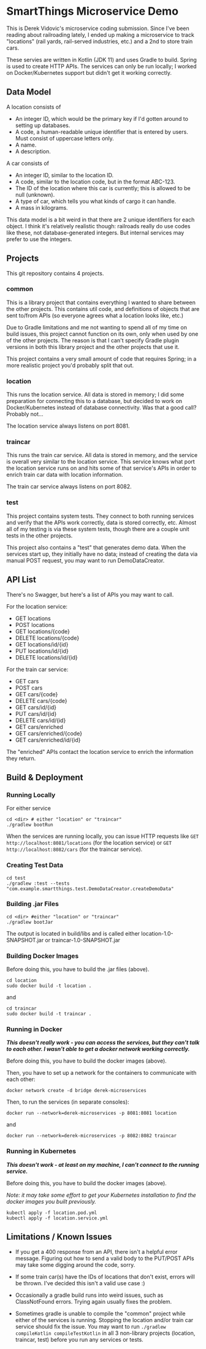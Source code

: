 # SmartThings Microservice Demo

This is Derek Vidovic's microservice coding submission.
Since I've been reading about railroading lately, I ended up making a microservice to track "locations" (rail yards, rail-served industries, etc.)
and a 2nd to store train cars.

These servies are written in Kotlin (JDK 11) and uses Gradle to build.
Spring is used to create HTTP APIs.
The services can only be run locally; I worked on Docker/Kubernetes support but didn't get it working correctly.


## Data Model

A location consists of
* An integer ID, which would be the primary key if I'd gotten around to setting up databases.
* A code, a human-readable unique identifier that is entered by users. Must consist of uppercase letters only.
* A name.
* A description.

A car consists of
* An integer ID, similar to the location ID.
* A code, similar to the location code, but in the format ABC-123.
* The ID of the location where this car is currently; this is allowed to be null (unknown).
* A type of car, which tells you what kinds of cargo it can handle.
* A mass in kilograms.

This data model is a bit weird in that there are 2 unique identifiers for each object.
I think it's relatively realistic though: railroads really do use codes like these, not database-generated integers.
But internal services may prefer to use the integers.


## Projects

This git repository contains 4 projects.

### common

This is a library project that contains everything I wanted to share between the other projects.
This contains util code, and definitions of objects that are sent to/from APIs (so everyone agrees what a location looks like, etc.)

Due to Gradle limitations and me not wanting to spend all of my time on build issues,
this project cannot function on its own, only when used by one of the other projects.
The reason is that I can't specify Gradle plugin versions in both this library project and the other projects that use it.

This project contains a very small amount of code that requires Spring; in a more realistic project you'd probably split that out.


### location

This runs the location service. All data is stored in memory; I did some preparation for connecting this to a database,
but decided to work on Docker/Kubernetes instead of database connectivity. Was that a good call? Probably not...

The location service always listens on port 8081.


### traincar

This runs the train car service. All data is stored in memory, and the service is overall very similar to the location service.
This service knows what port the location service runs on and hits some of that service's APIs
in order to enrich train car data with location information.

The train car service always listens on port 8082.


### test

This project contains system tests. They connect to both running services and verify that the APIs work correctly, data is stored correctly, etc.
Almost all of my testing is via these system tests, though there are a couple unit tests in the other projects.

This project also contains a "test" that generates demo data.
When the services start up, they initially have no data;
instead of creating the data via manual POST request, you may want to run DemoDataCreator.


## API List

There's no Swagger, but here's a list of APIs you may want to call.

For the location service:
* GET locations
* POST locations
* GET locations/{code}
* DELETE locations/{code}
* GET locations/id/{id}
* PUT locations/id/{id}
* DELETE locations/id/{id}

For the train car service:
* GET cars
* POST cars
* GET cars/{code}
* DELETE cars/{code}
* GET cars/id/{id}
* PUT cars/id/{id}
* DELETE cars/id/{id}
* GET cars/enriched
* GET cars/enriched/{code}
* GET cars/enriched/id/{id}

The "enriched" APIs contact the location service to enrich the information they return.


## Build & Deployment

### Running Locally

For either service

```
cd <dir> # either "location" or "traincar"
./gradlew bootRun
```
When the services are running locally, you can issue HTTP requests like
`GET http://localhost:8081/locations` (for the location service) or
`GET http://localhost:8082/cars` (for the traincar service).


### Creating Test Data

```
cd test
./gradlew :test --tests "com.example.smartthings.test.DemoDataCreator.createDemoData"
```


### Building .jar Files

```
cd <dir> #either "location" or "traincar"
./gradlew bootJar
```

The output is located in build/libs and is called either location-1.0-SNAPSHOT.jar or traincar-1.0-SNAPSHOT.jar


### Building Docker Images

Before doing this, you have to build the .jar files (above).

```
cd location
sudo docker build -t location .
```

and

```
cd traincar
sudo docker build -t traincar .
```


### Running in Docker

***This doesn't really work - you can access the services, but they can't talk to each other.
I wasn't able to get a docker network working correctly.***

Before doing this, you have to build the docker images (above).

Then, you have to set up a network for the containers to communicate with each other:

```docker network create -d bridge derek-microservices```

Then, to run the services (in separate consoles):

```docker run --network=derek-microservices -p 8081:8081 location```

and

```docker run --network=derek-microservices -p 8082:8082 traincar```


### Running in Kubernetes

***This doesn't work - at least on my machine, I can't connect to the running service.***

Before doing this, you have to build the docker images (above).

*Note: it may take some effort to get your Kubernetes installation to find the docker images you built previously.*

```
kubectl apply -f location.pod.yml
kubectl apply -f location.service.yml
```


## Limitations / Known Issues

* If you get a 400 response from an API, there isn't a helpful error message.
Figuring out how to send a valid body to the PUT/POST APIs may take some digging around the code, sorry.

* If some train car(s) have the IDs of locations that don't exist, errors will be thrown.
I've decided this isn't a valid use case :)
  
* Occasionally a gradle build runs into weird issues, such as ClassNotFound errors.
Trying again usually fixes the problem.
  
* Sometimes gradle is unable to compile the "common" project while either of the services is running.
Stopping the location and/or train car service should fix the issue.
You may want to run `./gradlew compileKotlin compileTestKotlin` in all 3 non-library projects
(location, traincar, test) before you run any services or tests.